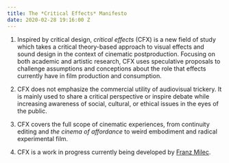 ```yaml
---
title: The *Critical Effects* Manifesto
date: 2020-02-28 19:16:00 Z
---
```


1. Inspired by critical design, *critical effects* (CFX) is a new field of study which takes a critical theory-based approach to visual effects and sound design in the context of cinematic postproduction. Focusing on both academic and artistic research, CFX uses speculative proposals to challenge assumptions and conceptions about the role that effects currently have in film production and consumption. 

2. CFX does not emphasize the commercial utility of audiovisual trickery. It is mainly used to share a critical perspective or inspire debate while increasing awareness of social, cultural, or ethical issues in the eyes of the public. 

3. CFX covers the full scope of cinematic experiences, from continuity editing and *the cinema of affordance* to weird embodiment and radical experimental film. 

4. CFX is a work in progress currently being developed by [Franz Milec](http://franzmilec.com).